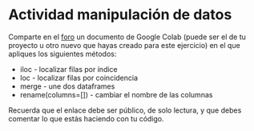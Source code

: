 # Actividad manipulación de datos

Comparte en el [foro](https://github.com/MOOC-UNAM-Publico/curso-datos/issues/new?title=Actividad%20manipulación%20de%20datos&body=El%20contenido%20de%20tu%20%20actividad) un documento de Google Colab (puede ser el de tu proyecto u otro nuevo que hayas creado para este ejercicio) en el que apliques los siguientes métodos:

- iloc - localizar filas por índice
- loc - localizar filas por coincidencia
- merge - une dos dataframes
- rename(columns=[])  - cambiar el nombre de las columnas

Recuerda que el enlace debe ser público, de solo lectura, y que debes comentar lo que estás haciendo con tu código.
